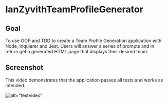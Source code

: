 # IanZyvithTeamProfileGenerator

## Goal

To use OOP and TDD to create a Team Profile Generation application with Node, Inquierer and Jest. Users will answer a series of prompts and in return get a generated HTML page that displays their desired team.

## Screenshot

This video demonstrates that the application passes all tests and works as intended.

![alt="testvideo"](./assets/Untitled_%20Oct%2021%2C%202022%207_32%20PM.gif)
